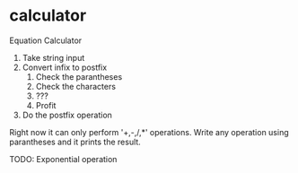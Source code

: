 # calculator
Equation Calculator
1. Take string input
2. Convert infix to postfix
   1. Check the parantheses
   2. Check the characters
   3. ???
   4. Profit
3. Do the postfix operation
 

Right now it can only perform '+,-,/,*' operations.
Write any operation using parantheses and it prints the result.

TODO: Exponential operation
